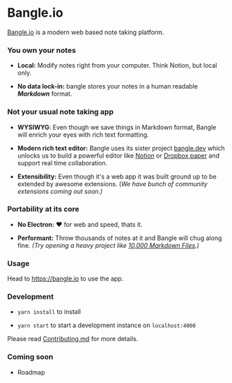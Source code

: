 # Bangle.io

[Bangle.io](http://Bangle.io) is a modern web based note taking platform.

### You own your notes

- **Local:** Modify notes right from your computer. Think Notion, but local only.

- **No data lock-in:** bangle stores your notes in a human readable **_Markdown_** format.

### Not your usual note taking app

- **WYSIWYG**: Even though we save things in Markdown format, Bangle will enrich your eyes with rich text formatting.

- **Modern rich text editor:** Bangle uses its sister project [bangle.dev](https://github.com/bangle-io/bangle.dev) which unlocks us to build a powerful editor like [Notion](https://www.notion.so/) or [Dropbox paper](https://www.dropbox.com/paper) and support real time collaboration.

- **Extensibility:** Even though it's a web app it was built ground up to be extended by awesome extensions. (_We have bunch of community extensions coming out soon.)_

### Portability at its core

- **No Electron:** :heart: for web and speed, thats it.

- **Performant:** Throw thousands of notes at it and Bangle will chug along fine. _(Try opening a heavy project like [10,000 Markdown Files](https://github.com/Zettelkasten-Method/10000-markdown-files).)_

### Usage

Head to <https://bangle.io> to use the app.

### Development

- `yarn install` to install

- `yarn start` to start a development instance on `localhost:4000`

Please read [Contributing.md](./CONTRIBUTING.md) for more details.

### Coming soon

- Roadmap
